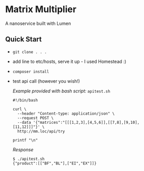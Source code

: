 # Matrix Multiplier
A nanoservice built with Lumen

## Quick Start
- `git clone . . .`
- add line to etc/hosts, serve it up - I used Homestead :)
- `composer install`
- test api call (however you wish!)
    
    _Example provided with bash script:_ `apitest.sh`
    ```
    #!/bin/bash
    
    curl \
      --header "Content-type: application/json" \
      --request POST \
      --data '{"matrices":"[[[1,2,3],[4,5,6]],[[7,8],[9,10],[11,12]]]"}' \
      http://mm.loc/api/try
    
    printf "\n"
    ```
    _Response_
    ```
    $ ./apitest.sh
    {"product":[["BF","BL"],["EI","EX"]]}
    ```
